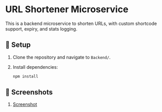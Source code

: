 # URL Shortener Microservice

This is a backend microservice to shorten URLs, with custom shortcode support, expiry, and stats logging.

## 🔧 Setup

1. Clone the repository and navigate to `Backend/`.
2. Install dependencies:

   ```bash
   npm install

## 📸 Screenshots

1. [Screenshot](https://drive.google.com/drive/folders/1lJwwe_nRX1OUxh6zoSC1ZUT5oew7zWkm?usp=drive_link)
